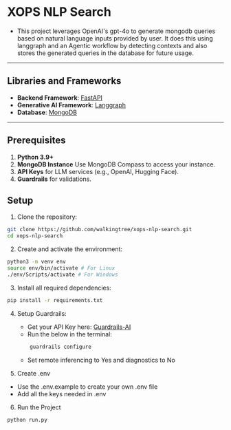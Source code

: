 # XOPS NLP Search 

- This project leverages OpenAI's gpt-4o to generate mongodb queries based on natural language inputs provided 
by user. It does this using langgraph and an Agentic workflow by detecting contexts and also stores the generated queries in the database for future usage.
---

## Libraries and Frameworks

- **Backend Framework**: [FastAPI](https://fastapi.tiangolo.com/)
- **Generative AI Framework**: [Langgraph](https://www.langchain.com/langgraph)
- **Database**: [MongoDB](https://www.mongodb.com/)

---
## Prerequisites

1. **Python 3.9+**
2. **MongoDB Instance** Use MongoDB Compass to access your instance.
3. **API Keys** for LLM services (e.g., OpenAI, Hugging Face).
4. **Guardrails** for validations. 

## Setup

1. Clone the repository:
```bash
git clone https://github.com/walkingtree/xops-nlp-search.git
cd xops-nlp-search
```

2. Create and activate the environment:
```bash
python3 -m venv env
source env/bin/activate # For Linux
./env/Scripts/activate # For Windows
```

3. Install all required dependencies:
```bash 
pip install -r requirements.txt
```

4. Setup Guardrails:
    - Get your API Key here: [Guardrails-AI](https://hub.guardrailsai.com/keys)
    - Run the below in the terminal: 
    ```bash 
        guardrails configure
      ```
    - Set remote inferencing to Yes and diagnostics to No

5. Create .env
- Use the .env.example to create your own .env file
- Add all the keys needed in .env

6. Run the Project 
```bash
python run.py
```